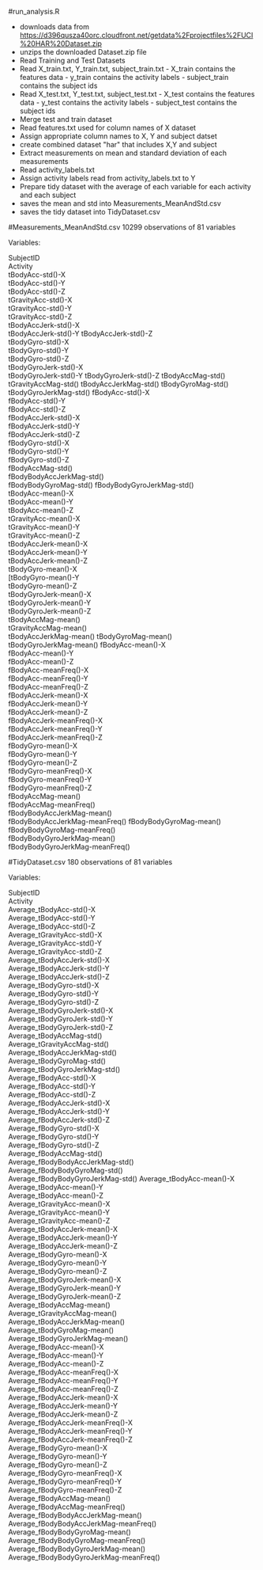 #run_analysis.R

* downloads data from https://d396qusza40orc.cloudfront.net/getdata%2Fprojectfiles%2FUCI%20HAR%20Dataset.zip
* unzips the downloaded Dataset.zip file
* Read Training and Test Datasets
* Read X_train.txt, Y_train.txt, subject_train.txt
      - X_train contains the features data 
      - y_train contains the activity labels
      - subject_train contains the subject ids
* Read X_test.txt, Y_test.txt, subject_test.txt
      - X_test contains the features data 
      - y_test contains the activity labels
      - subject_test contains the subject ids
* Merge test and train dataset
* Read features.txt used for column names of X dataset
* Assign appropriate column names to X, Y and subject datset
* create combined dataset "har" that includes X,Y and subject
* Extract measurements on mean and standard deviation of each measurements
* Read activity_labels.txt
* Assign activity labels read from activity_labels.txt to Y
* Prepare tidy dataset with the average of each variable for each activity and each subject
* saves the mean and std into Measurements_MeanAndStd.csv
* saves the tidy dataset into TidyDataset.csv


#Measurements_MeanAndStd.csv
  10299 observations of 81 variables 
  
Variables:

SubjectID  
Activity                     
tBodyAcc-std()-X               
tBodyAcc-std()-Y  
tBodyAcc-std()-Z   
tGravityAcc-std()-X            
tGravityAcc-std()-Y  
tGravityAcc-std()-Z  
tBodyAccJerk-std()-X           
tBodyAccJerk-std()-Y 
tBodyAccJerk-std()-Z  
tBodyGyro-std()-X              
tBodyGyro-std()-Y  
tBodyGyro-std()-Z    
tBodyGyroJerk-std()-X          
tBodyGyroJerk-std()-Y 
tBodyGyroJerk-std()-Z 
tBodyAccMag-std()              
tGravityAccMag-std() 
tBodyAccJerkMag-std() 
tBodyGyroMag-std()             
tBodyGyroJerkMag-std() 
fBodyAcc-std()-X   
fBodyAcc-std()-Y               
fBodyAcc-std()-Z  
fBodyAccJerk-std()-X   
fBodyAccJerk-std()-Y           
fBodyAccJerk-std()-Z  
fBodyGyro-std()-X    
fBodyGyro-std()-Y              
fBodyGyro-std()-Z   
fBodyAccMag-std()     
fBodyBodyAccJerkMag-std()      
fBodyBodyGyroMag-std() 
fBodyBodyGyroJerkMag-std()    
tBodyAcc-mean()-X              
tBodyAcc-mean()-Y     
tBodyAcc-mean()-Z      
tGravityAcc-mean()-X           
tGravityAcc-mean()-Y   
tGravityAcc-mean()-Z   
tBodyAccJerk-mean()-X          
tBodyAccJerk-mean()-Y  
tBodyAccJerk-mean()-Z  
tBodyGyro-mean()-X             
[tBodyGyro-mean()-Y  
tBodyGyro-mean()-Z       
tBodyGyroJerk-mean()-X         
tBodyGyroJerk-mean()-Y    
tBodyGyroJerk-mean()-Z   
tBodyAccMag-mean()             
tGravityAccMag-mean()  
tBodyAccJerkMag-mean() 
tBodyGyroMag-mean()            
tBodyGyroJerkMag-mean() 
fBodyAcc-mean()-X    
fBodyAcc-mean()-Y              
fBodyAcc-mean()-Z   
fBodyAcc-meanFreq()-X   
fBodyAcc-meanFreq()-Y          
fBodyAcc-meanFreq()-Z  
fBodyAccJerk-mean()-X  
fBodyAccJerk-mean()-Y          
fBodyAccJerk-mean()-Z  
fBodyAccJerk-meanFreq()-X  
fBodyAccJerk-meanFreq()-Y      
fBodyAccJerk-meanFreq()-Z   
fBodyGyro-mean()-X         
fBodyGyro-mean()-Y             
fBodyGyro-mean()-Z         
fBodyGyro-meanFreq()-X    
fBodyGyro-meanFreq()-Y         
fBodyGyro-meanFreq()-Z   
fBodyAccMag-mean()          
fBodyAccMag-meanFreq()         
fBodyBodyAccJerkMag-mean()   
fBodyBodyAccJerkMag-meanFreq() 
fBodyBodyGyroMag-mean()        
fBodyBodyGyroMag-meanFreq()  
fBodyBodyGyroJerkMag-mean()    
fBodyBodyGyroJerkMag-meanFreq()

#TidyDataset.csv
  180 observations of 81 variables
  
Variables:

SubjectID       
Activity            
Average_tBodyAcc-std()-X               
Average_tBodyAcc-std()-Y   
Average_tBodyAcc-std()-Z      
Average_tGravityAcc-std()-X            
Average_tGravityAcc-std()-Y    
Average_tGravityAcc-std()-Z    
Average_tBodyAccJerk-std()-X           
Average_tBodyAccJerk-std()-Y   
Average_tBodyAccJerk-std()-Z   
Average_tBodyGyro-std()-X              
Average_tBodyGyro-std()-Y   
Average_tBodyGyro-std()-Z     
Average_tBodyGyroJerk-std()-X          
Average_tBodyGyroJerk-std()-Y  
Average_tBodyGyroJerk-std()-Z  
Average_tBodyAccMag-std()              
Average_tGravityAccMag-std()   
Average_tBodyAccJerkMag-std()   
Average_tBodyGyroMag-std()             
Average_tBodyGyroJerkMag-std()  
Average_fBodyAcc-std()-X       
Average_fBodyAcc-std()-Y               
Average_fBodyAcc-std()-Z     
Average_fBodyAccJerk-std()-X  
Average_fBodyAccJerk-std()-Y           
Average_fBodyAccJerk-std()-Z  
Average_fBodyGyro-std()-X          
Average_fBodyGyro-std()-Y              
Average_fBodyGyro-std()-Z         
Average_fBodyAccMag-std()        
Average_fBodyBodyAccJerkMag-std()      
Average_fBodyBodyGyroMag-std()    
Average_fBodyBodyGyroJerkMag-std() 
Average_tBodyAcc-mean()-X              
Average_tBodyAcc-mean()-Y        
Average_tBodyAcc-mean()-Z        
Average_tGravityAcc-mean()-X           
Average_tGravityAcc-mean()-Y     
Average_tGravityAcc-mean()-Z    
Average_tBodyAccJerk-mean()-X          
Average_tBodyAccJerk-mean()-Y    
Average_tBodyAccJerk-mean()-Z    
Average_tBodyGyro-mean()-X             
Average_tBodyGyro-mean()-Y      
Average_tBodyGyro-mean()-Z          
Average_tBodyGyroJerk-mean()-X         
Average_tBodyGyroJerk-mean()-Y     
Average_tBodyGyroJerk-mean()-Z     
Average_tBodyAccMag-mean()             
Average_tGravityAccMag-mean()      
Average_tBodyAccJerkMag-mean()      
Average_tBodyGyroMag-mean()            
Average_tBodyGyroJerkMag-mean()      
Average_fBodyAcc-mean()-X            
Average_fBodyAcc-mean()-Y              
Average_fBodyAcc-mean()-Z           
Average_fBodyAcc-meanFreq()-X       
Average_fBodyAcc-meanFreq()-Y          
Average_fBodyAcc-meanFreq()-Z      
Average_fBodyAccJerk-mean()-X     
Average_fBodyAccJerk-mean()-Y          
Average_fBodyAccJerk-mean()-Z     
Average_fBodyAccJerk-meanFreq()-X  
Average_fBodyAccJerk-meanFreq()-Y      
Average_fBodyAccJerk-meanFreq()-Z  
Average_fBodyGyro-mean()-X         
Average_fBodyGyro-mean()-Y             
Average_fBodyGyro-mean()-Z         
Average_fBodyGyro-meanFreq()-X     
Average_fBodyGyro-meanFreq()-Y         
Average_fBodyGyro-meanFreq()-Z     
Average_fBodyAccMag-mean()           
Average_fBodyAccMag-meanFreq()         
Average_fBodyBodyAccJerkMag-mean()   
Average_fBodyBodyAccJerkMag-meanFreq()
Average_fBodyBodyGyroMag-mean()        
Average_fBodyBodyGyroMag-meanFreq()  
Average_fBodyBodyGyroJerkMag-mean()   
Average_fBodyBodyGyroJerkMag-meanFreq()

